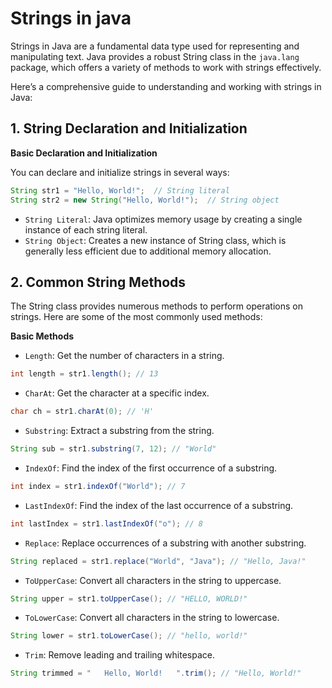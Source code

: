 # Strings in java

Strings in Java are a fundamental data type used for representing and manipulating text. Java provides a robust String class in the `java.lang` package, which offers a variety of methods to work with strings effectively.

Here’s a comprehensive guide to understanding and working with strings in Java:

## 1. String Declaration and Initialization

**Basic Declaration and Initialization**

You can declare and initialize strings in several ways:

```java
String str1 = "Hello, World!";  // String literal
String str2 = new String("Hello, World!");  // String object
```

- `String Literal`: Java optimizes memory usage by creating a single instance of each string literal.
- `String Object`: Creates a new instance of String class, which is generally less efficient due to additional memory allocation.

## 2. Common String Methods

The String class provides numerous methods to perform operations on strings. Here are some of the most commonly used methods:

**Basic Methods**

- `Length`: Get the number of characters in a string.

```java
int length = str1.length(); // 13
```

- `CharAt`: Get the character at a specific index.

```java
char ch = str1.charAt(0); // 'H'
```

- `Substring`: Extract a substring from the string.

```java
String sub = str1.substring(7, 12); // "World"
```

- `IndexOf`: Find the index of the first occurrence of a substring.

```java
int index = str1.indexOf("World"); // 7
```

- `LastIndexOf`: Find the index of the last occurrence of a substring.

```java
int lastIndex = str1.lastIndexOf("o"); // 8
```

- `Replace`: Replace occurrences of a substring with another substring.

```java
String replaced = str1.replace("World", "Java"); // "Hello, Java!"
```

- `ToUpperCase`: Convert all characters in the string to uppercase.

```java
String upper = str1.toUpperCase(); // "HELLO, WORLD!"
```

- `ToLowerCase`: Convert all characters in the string to lowercase.

```java
String lower = str1.toLowerCase(); // "hello, world!"
```

- `Trim`: Remove leading and trailing whitespace.

```java
String trimmed = "   Hello, World!   ".trim(); // "Hello, World!"
```

```java

```

```java

```
